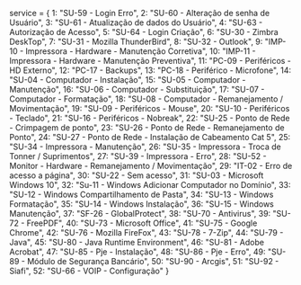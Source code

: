 service = {
        1: "SU-59 - Login Erro",
        2: "SU-60 - Alteração de senha de Usuário",
        3: "SU-61 - Atualização de dados do Usuário",
        4: "SU-63 - Autorização de Acesso",
        5: "SU-64 - Login Criação",
        6: "SU-30 - Zimbra DeskTop",
        7: "SU-31 - Mozilla ThunderBird",
        8: "SU-32 - Outlook",
        9: "IMP-10 - Impressora - Hardware - Manutenção Corretiva",
        10: "IMP-11 - Impressora - Hardware - Manutenção Preventiva",
        11: "PC-09 - Periféricos - HD Externo",
        12: "PC-17 - Backups",
        13: "PC-18 - Periférico - Microfone",
        14: "SU-04 - Computador - Instalação",
        15: "SU-05 - Computador - Manutenção",
        16: "SU-06 - Computador - Substituição",
        17: "SU-07 - Computador - Formatação",
        18: "SU-08 - Computador - Remanejamento / Movimentação",
        19: "SU-09 - Periféricos - Mouse",
        20: "SU-10 - Periféricos - Teclado",
        21: "SU-16 - Periféricos - Nobreak",
        22: "SU-25 - Ponto de Rede - Crimpagem de ponto",
        23: "SU-26 - Ponto de Rede - Remanejamento de Ponto",
        24: "SU-27 - Ponto de Rede - Instalação de Cabeamento Cat 5",
        25: "SU-34 - Impressora - Manutenção",
        26: "SU-35 - Impressora - Troca de Tonner / Suprimentos",
        27: "SU-39 - Impressora - Erro",
        28: "SU-52 - Monitor - Hardware - Remanejamento / Movimentação",
        29: "IT-02 - Erro de acesso a página",
        30: "SU-22 - Sem acesso",
        31: "SU-03 - Microsoft Windows 10",
        32: "Su-11 - Windows Adicionar Computador no Domínio",
        33: "SU-12 - Windows Compartilhamento de Pasta",
        34: "SU-13 - Windows Formatação",
        35: "SU-14 - Windows Instalação",
        36: "SU-15 - Windows Manutenção",
        37: "SF-26 - GlobalProtect",
        38: "SU-70 - Antivirus",
        39: "SU-72 - FreePDF",
        40: "SU-73 - Microsoft Office",
        41: "SU-75 - Google Chrome",
        42: "SU-76 - Mozilla FireFox",
        43: "SU-78 - 7-Zip",
        44: "SU-79 - Java",
        45: "SU-80 - Java Runtime Environment",
        46: "SU-81 - Adobe Acrobat",
        47: "SU-85 - Pje - Instalação",
        48: "SU-86 - Pje - Erro",
        49: "SU-89 - Módulo de Segurança Bancário",
        50: "SU-90 - Arcgis",
        51: "SU-92 - Siafi",
        52: "SU-66 - VOIP - Configuração"
    }